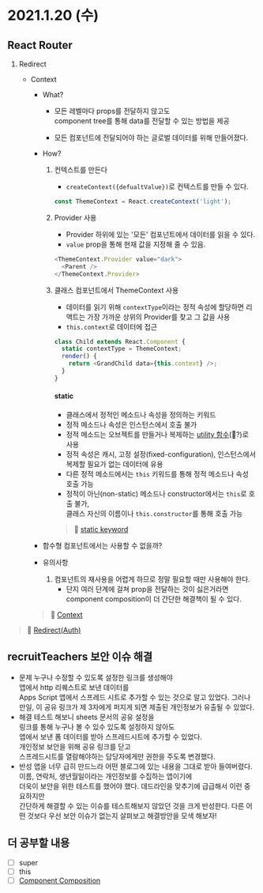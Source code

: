 # 2021.1.20 (수)

## React Router

1. Redirect

   - Context

     - What?

       - 모든 레벨마다 props를 전달하지 않고도  
         component tree를 통해 data를 전달할 수 있는 방법을 제공

       - 모든 컴포넌트에 전달되어야 하는 글로벌 데이터를 위해 만들어졌다.

     - How?

       1. 컨텍스트를 만든다

          - `createContext({defualtValue})`로 컨텍스트를 만들 수 있다.

          ```js
          const ThemeContext = React.createContext('light');
          ```

       2. Provider 사용

          - Provider 하위에 있는 '모든' 컴포넌트에서 데이터를 읽을 수 있다.
          - `value` prop을 통해 현재 값을 지정해 줄 수 있음.

          ```js
          <ThemeContext.Provider value="dark">
            <Parent />
          </ThemeContext.Provider>
          ```

       3. 클래스 컴포넌트에서 ThemeContext 사용

          - 데이터를 읽기 위해 `contextType`이라는 정적 속성에 할당하면
            리액트는 가장 가까운 상위의 Provider를 찾고 그 값을 사용
          - `this.context`로 데이터에 접근

          ```js
          class Child extends React.Component {
            static contextType = ThemeContext;
            render() {
              return <GrandChild data={this.context} />;
            }
          }
          ```

          #### static

          - 클래스에서 정적인 메소드나 속성을 정의하는 키워드
          - 정적 메소드나 속성은 인스턴스에서 호출 불가
          - 정적 메소드는 오브젝트를 만들거나 복제하는 <u>utility 함수</u>(🤔?)로 사용
          - 정적 속성은 캐시, 고정 설정(fixed-configuration), 인스턴스에서 복제할 필요가 없는 데이터에 유용
          - 다른 정적 메소드에서는 `this` 키워드를 통해 정적 메소드나 속성 호출 가능
          - 정적이 아닌(non-static) 메소드나 constructor에서는 `this`로 호출 불가,  
            클래스 자신의 이름이나 `this.constructor`를 통해 호출 가능

          > 📖 [static keyword](https://developer.mozilla.org/en-US/docs/Web/JavaScript/Reference/Classes/static)

     - 함수형 컴포넌트에서는 사용할 수 없을까?

     - 유의사항
       1. 컴포넌트의 재사용을 어렵게 하므로 정말 필요할 때만 사용해야 한다.
          - 단지 여러 단계에 걸쳐 prop을 전달하는 것이 싫은거라면  
            component composition이 더 간단한 해결책이 될 수 있다.

     > 📖 [Context](https://reactjs.org/docs/context.html#reactcreatecontext)

> 📖 [Redirect(Auth)](https://reactrouter.com/web/example/auth-workflow)

## recruitTeachers 보안 이슈 해결

- 문제
  누구나 수정할 수 있도록 설정한 링크를 생성해야  
  앱에서 http 리퀘스트로 보낸 데이터를  
  Apps Script 앱에서 스프레드 시트로 추가할 수 있는 것으로 알고 있었다.
  그러나 만일, 이 공유 링크가 제 3자에게 퍼지게 되면
  제출된 개인정보가 유출될 수 있었다.
- 해결
  테스트 해보니 sheets 문서의 공유 설정을  
  링크를 통해 누구나 볼 수 있수 있도록 설정하지 않아도  
  앱에서 보낸 폼 데이터를 받아 스프레드시트에 추가할 수 있었다.  
  개인정보 보안을 위해 공유 링크를 닫고  
  스프레드시트를 열람해야하는 담당자에게만 권한을 주도록 변경했다.
- 반성
  앱을 너무 급히 만드느라 어떤 블로그에 있는 내용을 그대로 받아 들여버렸다.
  이름, 연락처, 생년월일이라는 개인정보를 수집하는 앱이기에  
  더욱이 보안을 위한 테스트를 했어야 했다.
  데드라인을 맞추기에 급급해서 이런 중요하지만  
  간단하게 해결할 수 있는 이슈를 테스트해보지 않았던 것을 크게 반성한다.
  다른 어떤 것보다 우선 보안 이슈가 없는지 살펴보고 해결방안을 모색 해보자!

## 더 공부할 내용

- [ ] super
- [ ] this
- [ ] [Component Composition](https://reactjs.org/docs/composition-vs-inheritance.html)
